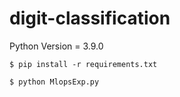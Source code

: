 # digit-classification
Python Version = 3.9.0

```
$ pip install -r requirements.txt 
```
``` 
$ python MlopsExp.py
```


